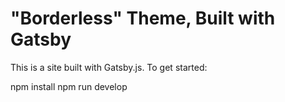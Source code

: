 # "Borderless" Theme, Built with Gatsby

This is a site built with Gatsby.js. To get started:

npm install
npm run develop